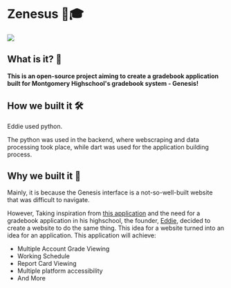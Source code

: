# Zenesus 🏫🎓
![](https://github.com/Zenesus/.github/blob/main/Zenesus-logos/Zenesus.png)


##  What is it? 🤔

**This is an open-source project aiming to create a gradebook application built for Montgomery Highschool's gradebook system - Genesis!**

## How we built it 🛠

Eddie used python.

The python was used in the backend, where webscraping and data processing took place,
while dart was used for the application building process.

## Why we built it 💭
Mainly, it is because the Genesis interface is a not-so-well-built website that was difficult to navigate.


However, Taking inspiration from [this application](https://github.com/gradebook-app) and the need for a gradebook application in his highschool,
the founder, [Eddie](https://github.com/EDED2314/), decided to create a website to do the same thing. 
This idea for a website turned into an idea for an application.
This application will achieve:
- Multiple Account Grade Viewing
- Working Schedule
- Report Card Viewing
- Multiple platform accessibility
- And More



